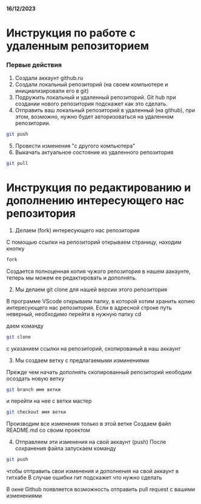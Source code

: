 #### 16/12/2023

# Инструкция по работе с удаленным репозиторием

### Первые действия

1. Создали аккаунт github.ru
2. Создали локальный репозиторий (на своем компьютере и инициализировали его в git)
3. Подружить локальный и удаленный репозиторий. Git hub при создании нового репозитория подскажет как это сделать.
4. Отправить ваш локальный репозиторий в удаленный (на github), при этом, возможно, нужно будет авторизоваться на удаленном репозитории.
```sh
git push
```
5. Провести изменения "с другого компьютера"
6. Выкачать актуальное состояние из удаленного репозитория

```sh
git pull
```

# Инструкция по редактированию и дополнению интересующего нас репозитория

1. Делаем (fork) интересующего нас репозитория

С помощью ссылки на репозиторий открываем страницу, находим кнопку
```sh
fork
```

Создается полноценная копия чужого репозитория в нашем аакаунте, теперь мы можем ее редактировать и дополнять.

2. Мы делаем git clone для нашей версии этого репозитория

В программе VScode открываем папку, в которой хотим хранить копию интересующего нас репозитория. Если в адресной строке путь неверный, необходимо перейти в нужную папку cd

даем команду
```sh
git clone
```
 
с указанием ссылки на репозиторий, скопированый в наш аккаунт

3. Мы создаем ветку с предлагаемыми изминениями

Прежде чем начать дополнять скопированный репозиторий неободим осоздать новую ветку

```sh
git branch имя ветки
```

и перейти на нее с ветки мастер

```sh
git checkout имя ветки
```

Производим все изменения только в этой ветке
Создаем файл README.md со своим проектом

4. Отправляем эти изменения на свой аккаунт (push) После сохранения файла запускаем команду
```sh
git push
```

чтобы отправить свои изменения и дополнения на свой аккаунт в гитхабе В случае ошибки гит подскажет что нужно сделать

В окне Github появляется возможность отправить pull request с вашими изменениями